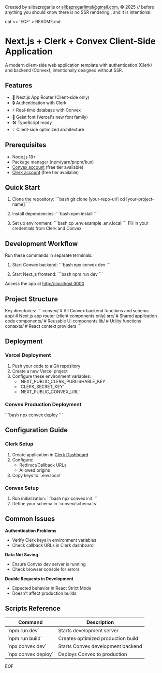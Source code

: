 Created by alibazregarijs or alibazregariintel@gmail.com, © 2025
// before anything you should know there is no SSR rendering , and it is intentional.

cat << 'EOF' > README.md
# Next.js + Clerk + Convex Client-Side Application

A modern client-side web application template with authentication (Clerk) and backend (Convex), intentionally designed without SSR.

## Features

- 🚀 Next.js App Router (Client-side only)
- 🔒 Authentication with Clerk
- ⚡ Real-time database with Convex
- 🎨 Geist font (Vercel's new font family)
- 🛠 TypeScript ready
- 💡 Client-side optimized architecture

## Prerequisites

- Node.js 18+
- Package manager (npm/yarn/pnpm/bun)
- [Convex account](https://convex.dev) (free tier available)
- [Clerk account](https://clerk.dev) (free tier available)

## Quick Start

1. Clone the repository:
   \`\`\`bash
   git clone [your-repo-url]
   cd [your-project-name]
   \`\`\`

2. Install dependencies:
   \`\`\`bash
   npm install
   \`\`\`

3. Set up environment:
   \`\`\`bash
   cp .env.example .env.local
   \`\`\`
   Fill in your credentials from Clerk and Convex

## Development Workflow

Run these commands in separate terminals:

1. Start Convex backend:
   \`\`\`bash
   npx convex dev
   \`\`\`

2. Start Next.js frontend:
   \`\`\`bash
   npm run dev
   \`\`\`

Access the app at [http://localhost:3000](http://localhost:3000)

## Project Structure

Key directories:
\`\`\`
convex/        # All Convex backend functions and schema
app/           # Next.js app router (client components only)
src/           # Shared application code
  components/  # Reusable UI components
  lib/         # Utility functions
  contexts/    # React context providers
\`\`\`

## Deployment

### Vercel Deployment

1. Push your code to a Git repository
2. Create a new Vercel project
3. Configure these environment variables:
   - \`NEXT_PUBLIC_CLERK_PUBLISHABLE_KEY\`
   - \`CLERK_SECRET_KEY\`
   - \`NEXT_PUBLIC_CONVEX_URL\`

### Convex Production Deployment
\`\`\`bash
npx convex deploy
\`\`\`

## Configuration Guide

### Clerk Setup
1. Create application in [Clerk Dashboard](https://dashboard.clerk.dev)
2. Configure:
   - Redirect/Callback URLs
   - Allowed origins
3. Copy keys to \`.env.local\`

### Convex Setup
1. Run initialization:
   \`\`\`bash
   npx convex init
   \`\`\`
2. Define your schema in \`convex/schema.ts\`

## Common Issues

**Authentication Problems**
- Verify Clerk keys in environment variables
- Check callback URLs in Clerk dashboard

**Data Not Saving**
- Ensure Convex dev server is running
- Check browser console for errors

**Double Requests in Development**
- Expected behavior in React Strict Mode
- Doesn't affect production builds

## Scripts Reference

| Command               | Description                          |
|-----------------------|--------------------------------------|
| \`npm run dev\`         | Starts development server           |
| \`npm run build\`       | Creates optimized production build  |
| \`npx convex dev\`      | Starts Convex development backend   |
| \`npx convex deploy\`   | Deploys Convex to production        |
EOF